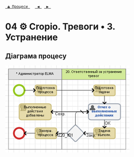 ﻿[` ⏏ Процеси `](../../README.md)    [` ◀ `](../P03/P03.md)  [` ▶ `](../P05/P05.md)
# 04 ⚙ Сropio. Тревоги • 3. Устранение

## Діаграма процесу
![P04_Diagram](./Images/P04_Diagram.png)